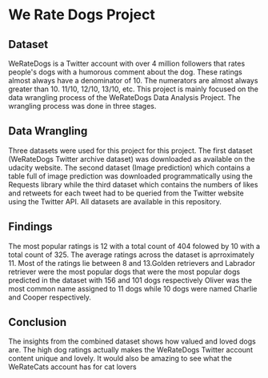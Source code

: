 # We Rate Dogs Project

## Dataset

WeRateDogs is a Twitter account with over 4 million followers that rates people's dogs with a humorous comment about the dog. These ratings almost always have a denominator of 10. The numerators are almost always greater than 10. 11/10, 12/10, 13/10, etc. This project is mainly focused on the data wrangling process of the WeRateDogs Data Analysis Project. The wrangling process was done in three stages.

## Data Wrangling

Three datasets were used for this project for this project. The first dataset (WeRateDogs Twitter archive dataset) was downloaded as available on the udacity website. The second dataset (Image prediction) which contains a table full of image prediction was downloaded programmatically using the Requests library while the third dataset which contains the numbers of likes and retweets for each tweet had to be queried from the  Twitter website using  the Twitter API. All datasets are available in this repository.


## Findings

The most popular ratings is 12 with a total count of 404 folowed by 10 with a total count of 325. The average ratings across the dataset is aprroximately 11. Most of the ratings lie between 8 and 13.Golden retrievers and Labrador retriever were the most popular dogs that were the most popular dogs predicted in the dataset with 156 and 101 dogs respectively Oliver was the most common name assigned to 11 dogs while 10 dogs were named Charlie and Cooper respectively. 

## Conclusion
 The insights from the combined dataset shows how valued and loved dogs are. The high dog ratings actually makes the WeRateDogs Twitter account content unique and lovely. It would also be amazing to see what the WeRateCats account has for cat lovers 
